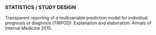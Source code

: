 ### STATISTICS / STUDY DESIGN
Transparent reporting of a multivariable prediction model for individual prognosis or diagnosis (TRIPOD): Explanation and elaboration. Annals of Internal Medicine 2015. 
